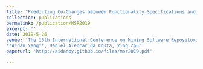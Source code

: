 ```yaml
---
title: "Predicting Co-Changes between Functionality Specifications and Source Code in Behavior Driven Development"
collection: publications
permalink: /publication/MSR2019
excerpt: ''
date: 2019-5-26
venue: 'The 16th International Conference on Mining Software Repositories (Full Paper Acceptance Rate = 25%)
**Aidan Yang**, Daniel Alencar da Costa, Ying Zou'
paperurl: 'http://aidanby.github.io/files/msr2019.pdf'

---
```


